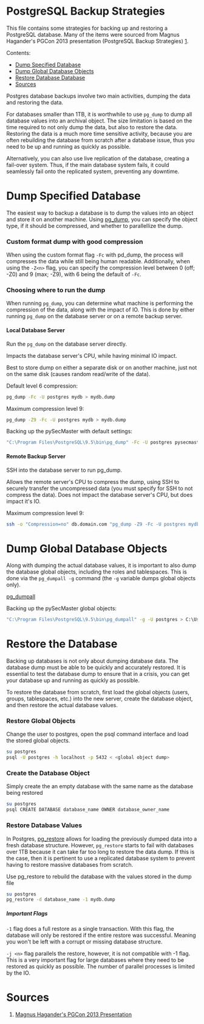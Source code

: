 # PostgreSQL Backup Strategies

This file contains some strategies for backing up and restoring a PostgreSQL database. Many of the items were sourced from Magnus Hagander's PGCon 2013 presentation (PostgreSQL Backup Strategies) [1](#sources).

Contents:
- [Dump Specified Database](#dump-specified-database)
- [Dump Global Database Objects](#dump-global-database-objects)
- [Restore Database Database](#restore-the-database)
- [Sources](#sources)

Postgres database backups involve two main activities, dumping the data and restoring the data.

For databases smaller than 1TB, it is worthwhile to use ```pg_dump``` to dump all database values into an archival object. The size limitation is based on the time required to not only dump the data, but also to restore the data. Restoring the data is a much more time sensitive activity, because you are often rebuilding the database from scratch after a database issue, thus you need to be up and running as quickly as possible.

Alternatively, you can also use live replication of the database, creating a fail-over system. Thus, if the main database system fails, it could seamlessly fail onto the replicated system, preventing any downtime.

# Dump Specified Database

The easiest way to backup a database is to dump the values into an object and store it on another machine. Using [pg_dump](https://www.postgresql.org/docs/current/static/app-pgdump.html), you can specify the object type, if it should be compressed, and whether to parallellize the dump.

### Custom format dump with good compression

When using the custom format flag ```-Fc``` with pd_dump, the process will compresses the data while still being human readable. Additionally, when using the ```-Z<n>``` flag, you can specify the compression level between 0 (off; -Z0) and 9 (max; -Z9), with 6 being the default of ```-Fc```.

### Choosing where to run the dump

When running ```pg_dump```, you can determine what machine is performing the compression of the data, along with the impact of IO. This is done by either running ```pg_dump``` on the database server or on a remote backup server.

#### Local Database Server

Run the ```pg_dump``` on the database server directly.

Impacts the database server's CPU, while having minimal IO impact.

Best to store dump on either a separate disk or on another machine, just not on the same disk (causes random read/write of the data).

Default level 6 compression:

```bash
pg_dump -Fc -U postgres mydb > mydb.dump
```

Maximum compression level 9:

```bash
pg_dump -Z9 -Fc -U postgres mydb > mydb.dump
```

Backing up the pySecMaster with default settings:

```bash
"C:\Program Files\PostgreSQL\9.5\bin\pg_dump" -Fc -U postgres pysecmaster > C:\Users\joshs\Desktop\pysecmaster_%date:~-4,4%%date:~-7,2%%date:~-10,2%t%time:~0,2%%time:~3,2%%time:~6,2%.dump
```

#### Remote Backup Server

SSH into the database server to run pg_dump.

Allows the remote server's CPU to compress the dump, using SSH to securely transfer the uncompressed data (you must specify for SSH to not compress the data). Does not impact the database server's CPU, but does impact it's IO.

Maximum compression level 9:

```bash
ssh -o "Compression=no" db.domain.com "pg_dump -Z9 -Fc -U postgres mydb" > mydb.dump
```


# Dump Global Database Objects

Along with dumping the actual database values, it is important to also dump the database global objects, including the roles and tablespaces. This is done via the ```pg_dumpall -g``` command (the ```-g``` variable dumps global objects only).

[pg_dumpall](https://www.postgresql.org/docs/current/static/app-pg-dumpall.html)

Backing up the pySecMaster global objects:

```bash
"C:\Program Files\PostgreSQL\9.5\bin\pg_dumpall" -g -U postgres > C:\Users\joshs\Desktop\postgres_misc_%date:~-4,4%%date:~-7,2%%date:~-10,2%t%time:~0,2%%time:~3,2%%time:~6,2%.dump
```


# Restore the Database

Backing up databases is not only about dumping database data. The database dump must be able to be quickly and accurately restored. It is essential to test the database dump to ensure that in a crisis, you can get your database up and running as quickly as possible.

To restore the database from scratch, first load the global objects (users, groups, tablespaces, etc.) into the new server, create the database object, and then restore the actual database values. 

### Restore Global Objects

Change the user to postgres, open the psql command interface and load the stored global objects.
```bash
su postgres
psql -U postgres -h localhost -p 5432 < <global object dump>
```

### Create the Database Object

Simply create the an empty database with the same name as the database being restored
```bash
su postgres
psql CREATE DATABASE database_name OWNER database_owner_name
```

### Restore Database Values

In Postgres, [pg_restore](https://www.postgresql.org/docs/current/static/app-pgrestore.html) allows for loading the previously dumped data into a fresh database structure. However, ```pg_restore``` starts to fail with databases over 1TB because it can take far too long to restore the data dump. If this is the case, then it is pertinent to use a replicated database system to prevent having to restore massive databases from scratch.

Use pg_restore to rebuild the database with the values stored in the dump file
```bash
su postgres
pg_restore -d database_name -1 mydb.dump
```

##### Important Flags

```-1``` flag does a full restore as a single transaction. With this flag, the database will only be restored if the entire restore was successful. Meaning you won't be left with a corrupt or missing database structure. 


```-j <n>``` flag parallels the restore, however, it is not compatible with -1 flag. This is a very important flag for large databases where they need to be restored as quickly as possible. The number of parallel processes is limited by the IO.


# Sources
1. [Magnus Hagander's PGCon 2013 Presentation](https://www.youtube.com/watch?v=FyR3TD11hlc)

